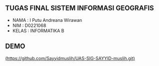 ## TUGAS FINAL SISTEM INFORMASI GEOGRAFIS
- NAMA  : I Putu Andreana Wirawan
- NIM   : D0221068
- KELAS : INFORMATIKA B
## DEMO
[(https://github.com/Sayyidmuslih/UAS-SIG-SAYYID-muslih.git)](https://github.com/Sayyidmuslih/UAS-SIG-SAYYID-muslih.git)
